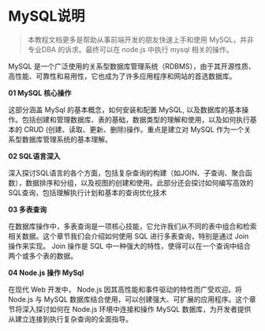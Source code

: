 # MySQL说明

> 本教程文档更多是帮助从事前端开发的朋友快速上手和使用 MySQL，并非专业DBA 的诉求。最终可以在 node.js 中执行 mysql 相关的操作。

MySQL 是一个广泛使用的关系型数据库管理系统（RDBMS），由于其开源性质、高性能、可靠性和易用性，它也成为了许多应用程序和网站的首选数据库。

**01 MySQL 核心操作**

这部分涵盖 MySql 的基本概念，如何安装和配置 MySQL, 以及数据库的基本操作。包括创建和管理数据库、表的基础，数据类型的理解和使用，以及如何执行基本的 CRUD (创建、读取、更新、删除)操作。重点是建立对 MySQL 作为一个关系型数据库管理系统的基本理解。

**02 SQL语言深入**

深入探讨SQL语言的各个方面，包括复杂查询的构建（如JOIN、子查询、聚合函数），数据排序和分组，以及视图的创建和使用。此部分还会探讨如何编写高效的SQL查询，包括理解执行计划和基本的查询优化技术

**03 多表查询**

在数据库操作中，多表查询是一项核心技能，它允许我们从不同的表中组合和检索相关数据。这个章节我们会介绍如何使用 SQL 进行多表查询，特别是通过 Join 操作来实现。 Join 操作是 SQL 中一种强大的特性，使得可以在一个查询中结合两个或多个表的数据。

**04 Node.js 操作 MySql**

在现代 Web 开发中， Node.js 因其高性能和事件驱动的特性而广受欢迎。将 Node.js 与 MySQL 数据库结合使用，可以创建强大、可扩展的应用程序。这个章节将深入探讨如何在 Node.js 环境中连接和操作 MySQL 数据库，为开发者提供从建立连接到执行复杂查询的全面指导。

